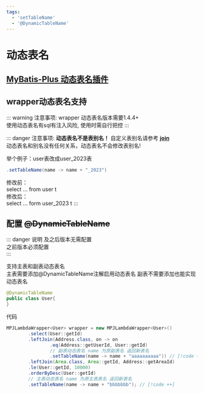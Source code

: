 ```yaml
---
tags:
  - 'setTableName'
  - '@DynamicTableName'
---
```


# 动态表名

## [MyBatis-Plus 动态表名插件](https://baomidou.com/plugins/dynamic-table-name/)

## wrapper动态表名支持 <Badge type="tip" text="1.4.4+" vertical="top" />

::: warning 注意事项:
wrapper 动态表名版本需要1.4.4+  
使用动态表名有sql有注入风险, 使用时需自行把控
:::

::: danger 注意事项:
**动态表名不是表别名！** 自定义表别名请参考 **[join](../lambda/join)**  
动态表名和别名没有任何关系，动态表名不会修改表别名!

举个例子：user表改成user_2023表  
```java
.setTableName(name -> name + "_2023")
```
修改前：  
select ... from user t  
修改后：    
select ... form user_2023 t
:::

## 配置 <s>@DynamicTableName</s> <Badge type="danger" text="1.5.2-" vertical="top" />

::: danger 说明
<Badge type="tip" text="1.5.2+" vertical="top" /> 及之后版本无需配置
<br/>
<Badge type="danger" text="1.5.2-" vertical="top" /> 之前版本必须配置  
:::

支持主表和副表动态表名  
主表需要添加@DynamicTableName注解启用动态表名 副表不需要添加也能实现动态表名
```java
@DynamicTableName
public class User{
}
```

代码
```java
MPJLambdaWrapper<User> wrapper = new MPJLambdaWrapper<User>()
        .select(User::getId)
        .leftJoin(Address.class, on -> on
                .eq(Address::getUserId, User::getId)
                // 副表动态表名 name 为原副表名 返回新表名
                .setTableName(name -> name + "aaaaaaaaaa")) // [!code ++]
        .leftJoin(Area.class, Area::getId, Address::getAreaId)
        .le(User::getId, 10000)
        .orderByDesc(User::getId)
        // 主表动态表名 name 为原主表表名 返回新表名
        .setTableName(name -> name + "bbbbbbb"); // [!code ++]
```
 
